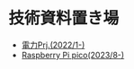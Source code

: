 # 技術資料置き場

* [電力Prj.(2022/1-)](electricpower/ep.md)
* [Raspberry Pi pico(2023/8-)](raspico/rp-pico.md)
